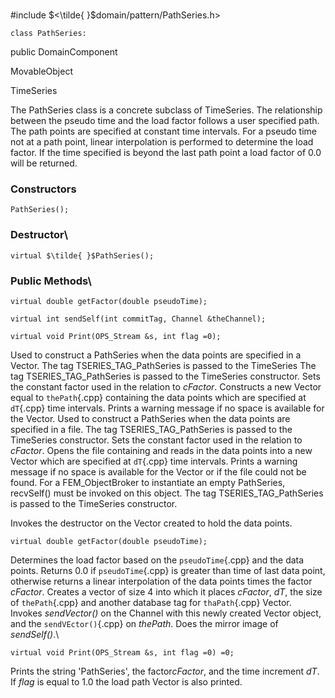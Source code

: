 \
#include $<\tilde{ }$domain/pattern/PathSeries.h$>$



```{.cpp}
class PathSeries:
```
 public DomainComponent


MovableObject

TimeSeries

The PathSeries class is a concrete subclass of TimeSeries. The
relationship between the pseudo time and the load factor follows a user
specified path. The path points are specified at constant time
intervals. For a pseudo time not at a path point, linear interpolation
is performed to determine the load factor. If the time specified is
beyond the last path point a load factor of $0.0$ will be returned.
### Constructors


```{.cpp}
PathSeries();
```

### Destructor\

```{.cpp}
virtual $\tilde{ }$PathSeries();
```

### Public Methods\

```{.cpp}
virtual double getFactor(double pseudoTime);
```



```{.cpp}
virtual int sendSelf(int commitTag, Channel &theChannel);
```




```{.cpp}
virtual void Print(OPS_Stream &s, int flag =0);
```



Used to construct a PathSeries when the data points are specified in a
Vector. The tag TSERIES_TAG_PathSeries is passed to the TimeSeries The
tag TSERIES_TAG_PathSeries is passed to the TimeSeries constructor. Sets
the constant factor used in the relation to *cFactor*. Constructs a new
Vector equal to `thePath`{.cpp} containing the data points which are specified
at `dT`{.cpp} time intervals. Prints a warning message if no space is
available for the Vector.
Used to construct a PathSeries when the data points are specified in a
file. The tag TSERIES_TAG_PathSeries is passed to the TimeSeries
constructor. Sets the constant factor used in the relation to *cFactor*.
Opens the file containing and reads in the data points into a new Vector
which are specified at `dT`{.cpp} time intervals. Prints a warning message if
no space is available for the Vector or if the file could not be found.
For a FEM_ObjectBroker to instantiate an empty PathSeries, recvSelf()
must be invoked on this object. The tag TSERIES_TAG_PathSeries is passed
to the TimeSeries constructor.

Invokes the destructor on the Vector created to hold the data points.

```{.cpp}
virtual double getFactor(double pseudoTime);
```


Determines the load factor based on the `pseudoTime`{.cpp} and the data
points. Returns $0.0$ if `pseudoTime`{.cpp} is greater than time of last data
point, otherwise returns a linear interpolation of the data points times
the factor *cFactor*.
Creates a vector of size 4 into which it places *cFactor*, *dT*, the
size of `thePath`{.cpp} and another database tag for `thaPath`{.cpp} Vector. Invokes
*sendVector()* on the Channel with this newly created Vector object, and
the `sendVEctor()`{.cpp} on *thePath*.
Does the mirror image of *sendSelf()*.\

```{.cpp}
virtual void Print(OPS_Stream &s, int flag =0) =0;
```


Prints the string 'PathSeries', the factor*cFactor*, and the time
increment *dT*. If *flag* is equal to $1.0$ the load path Vector is also
printed.
